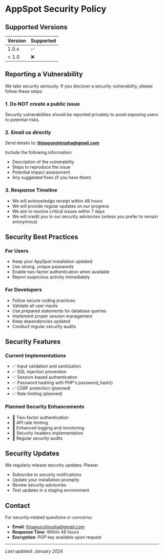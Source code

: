 # AppSpot Security Policy

## Supported Versions

| Version | Supported          |
| ------- | ------------------ |
| 1.0.x   | :white_check_mark: |
| < 1.0   | :x:                |

## Reporting a Vulnerability

We take security seriously. If you discover a security vulnerability, please follow these steps:

### 1. Do NOT create a public issue
Security vulnerabilities should be reported privately to avoid exposing users to potential risks.

### 2. Email us directly
Send details to: **thisayuruhirusha@gmail.com**

Include the following information:
- Description of the vulnerability
- Steps to reproduce the issue
- Potential impact assessment
- Any suggested fixes (if you have them)

### 3. Response Timeline
- We will acknowledge receipt within 48 hours
- We will provide regular updates on our progress
- We aim to resolve critical issues within 7 days
- We will credit you in our security advisories (unless you prefer to remain anonymous)

## Security Best Practices

### For Users
- Keep your AppSpot installation updated
- Use strong, unique passwords
- Enable two-factor authentication when available
- Report suspicious activity immediately

### For Developers
- Follow secure coding practices
- Validate all user inputs
- Use prepared statements for database queries
- Implement proper session management
- Keep dependencies updated
- Conduct regular security audits

## Security Features

### Current Implementations
- ✅ Input validation and sanitization
- ✅ SQL injection prevention
- ✅ Session-based authentication
- ✅ Password hashing with PHP's password_hash()
- ✅ CSRF protection (planned)
- ✅ Rate limiting (planned)

### Planned Security Enhancements
- 🔄 Two-factor authentication
- 🔄 API rate limiting
- 🔄 Enhanced logging and monitoring
- 🔄 Security headers implementation
- 🔄 Regular security audits

## Security Updates

We regularly release security updates. Please:
- Subscribe to security notifications
- Update your installation promptly
- Review security advisories
- Test updates in a staging environment

## Contact

For security-related questions or concerns:
- **Email**: thisayuruhirusha@gmail.com
- **Response Time**: Within 48 hours
- **Encryption**: PGP key available upon request

---

*Last updated: January 2024*


